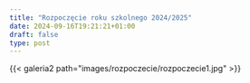 ```yaml
---
title: "Rozpoczęcie roku szkolnego 2024/2025"
date: 2024-09-16T19:21:21+01:00
draft: false
type: post
---
```


{{< galeria2 path="images/rozpoczecie/rozpoczecie1.jpg" >}}
